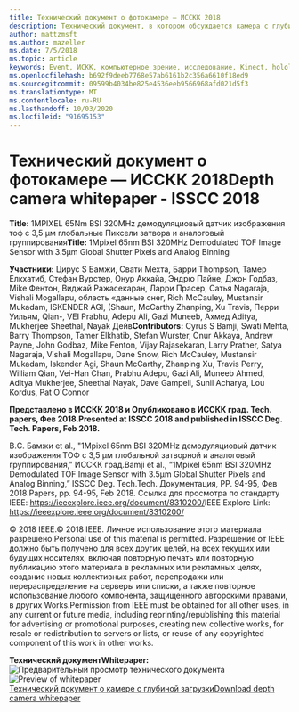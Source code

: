 ```yaml
---
title: Технический документ о фотокамере — ИССКК 2018
description: Технический документ, в котором обсуждается камера с глубиной, которая будет использоваться в Project Kinect для Azure и следующей версии HoloLens.
author: mattzmsft
ms.author: mazeller
ms.date: 7/5/2018
ms.topic: article
keywords: Event, ИСКК, компьютерное зрение, исследование, Kinect, hololens, глубина, ТОФ
ms.openlocfilehash: b692f9deeb7768e57ab6161b2c356a6610f18ed9
ms.sourcegitcommit: 09599b4034be825e4536eeb9566968afd021d5f3
ms.translationtype: MT
ms.contentlocale: ru-RU
ms.lasthandoff: 10/03/2020
ms.locfileid: "91695153"
---
```

# <a name="depth-camera-whitepaper---isscc-2018"></a><span data-ttu-id="5a8ea-104">Технический документ о фотокамере — ИССКК 2018</span><span class="sxs-lookup"><span data-stu-id="5a8ea-104">Depth camera whitepaper - ISSCC 2018</span></span>

<span data-ttu-id="5a8ea-105">**Title:** 1MPIXEL 65Nm BSI 320MHz демодуляциовый датчик изображения тоф с 3,5 μм глобальные Пиксели затвора и аналоговый группирования</span><span class="sxs-lookup"><span data-stu-id="5a8ea-105">**Title:** 1Mpixel 65nm BSI 320MHz Demodulated TOF Image Sensor with 3.5μm Global Shutter Pixels and Analog Binning</span></span>

<span data-ttu-id="5a8ea-106">**Участники:** Цирус S Бамжи, Свати Мехта, Барри Thompson, Тамер Елкхатиб, Стефан Вурстер, Онур Аккайа, Эндрю Пайне, Джон Годбаз, Mike Фентон, Виджай Ражасекаран, Ларри Прасер, Сатья Nagaraja, Vishali Mogallapu, область «данные снег, Rich McCauley, Mustansir Mukadam, ISKENDER AGI, (Shaun, McCarthy Zhanping, Xu Travis, Перри Уильям, Qian-, VEI Prabhu, Adepu Ali, Gazi Muneeb, Ахмед Aditya, Mukherjee Sheethal, Nayak Дейв</span><span class="sxs-lookup"><span data-stu-id="5a8ea-106">**Contributors:** Cyrus S Bamji, Swati Mehta, Barry Thompson, Tamer Elkhatib, Stefan Wurster, Onur Akkaya, Andrew Payne, John Godbaz, Mike Fenton, Vijay Rajasekaran, Larry Prather, Satya Nagaraja, Vishali Mogallapu, Dane Snow, Rich McCauley, Mustansir Mukadam, Iskender Agi, Shaun McCarthy, Zhanping Xu, Travis Perry, William Qian, Vei-Han Chan, Prabhu Adepu, Gazi Ali, Muneeb Ahmed, Aditya Mukherjee, Sheethal Nayak, Dave Gampell, Sunil Acharya, Lou Kordus, Pat O'Connor</span></span>

<span data-ttu-id="5a8ea-107">**Представлено в ИССКК 2018 и Опубликовано в ИССКК град. Tech. papers, Фев 2018.**</span><span class="sxs-lookup"><span data-stu-id="5a8ea-107">**Presented at ISSCC 2018 and published in ISSCC Deg. Tech. Papers, Feb 2018.**</span></span>

<span data-ttu-id="5a8ea-108">В.</span><span class="sxs-lookup"><span data-stu-id="5a8ea-108">C.</span></span> <span data-ttu-id="5a8ea-109">Бамжи et al., "1Mpixel 65nm BSI 320MHz демодуляциовый датчик изображения ТОФ с 3,5 μм глобальной затворной и аналоговый группирования," ИССКК град.</span><span class="sxs-lookup"><span data-stu-id="5a8ea-109">Bamji et al., “1Mpixel 65nm BSI 320MHz Demodulated TOF Image Sensor with 3.5μm Global Shutter Pixels and Analog Binning,” ISSCC Deg.</span></span> <span data-ttu-id="5a8ea-110">Tech.</span><span class="sxs-lookup"><span data-stu-id="5a8ea-110">Tech.</span></span> <span data-ttu-id="5a8ea-111">Документация, PP. 94-95, Фев 2018.</span><span class="sxs-lookup"><span data-stu-id="5a8ea-111">Papers, pp. 94-95, Feb 2018.</span></span> <span data-ttu-id="5a8ea-112">Ссылка для просмотра по стандарту IEEE: https://ieeexplore.ieee.org/document/8310200/</span><span class="sxs-lookup"><span data-stu-id="5a8ea-112">IEEE Explore Link: https://ieeexplore.ieee.org/document/8310200/</span></span>

<span data-ttu-id="5a8ea-113">© 2018 IEEE.</span><span class="sxs-lookup"><span data-stu-id="5a8ea-113">© 2018 IEEE.</span></span> <span data-ttu-id="5a8ea-114">Личное использование этого материала разрешено.</span><span class="sxs-lookup"><span data-stu-id="5a8ea-114">Personal use of this material is permitted.</span></span> <span data-ttu-id="5a8ea-115">Разрешение от IEEE должно быть получено для всех других целей, на всех текущих или будущих носителях, включая повторную печать или повторную публикацию этого материала в рекламных или рекламных целях, создание новых коллективных работ, перепродажи или перераспределение на серверы или списки, а также повторное использование любого компонента, защищенного авторскими правами, в других Works.</span><span class="sxs-lookup"><span data-stu-id="5a8ea-115">Permission from IEEE must be obtained for all other uses, in any current or future media, including reprinting/republishing this material for advertising or promotional purposes, creating new collective works, for resale or redistribution to servers or lists, or reuse of any copyrighted component of this work in other works.</span></span>

<span data-ttu-id="5a8ea-116">**Технический документ**</span><span class="sxs-lookup"><span data-stu-id="5a8ea-116">**Whitepaper:**</span></span><br>
<span data-ttu-id="5a8ea-117">![Предварительный просмотр технического документа](images/depth-camera-isscc.PNG)</span><span class="sxs-lookup"><span data-stu-id="5a8ea-117">![Preview of whitepaper](images/depth-camera-isscc.PNG)</span></span><br>
[<span data-ttu-id="5a8ea-118">Технический документ о камере с глубиной загрузки</span><span class="sxs-lookup"><span data-stu-id="5a8ea-118">Download depth camera whitepaper</span></span>](images/Depth-Camera-ISSCC-2018.pdf)
